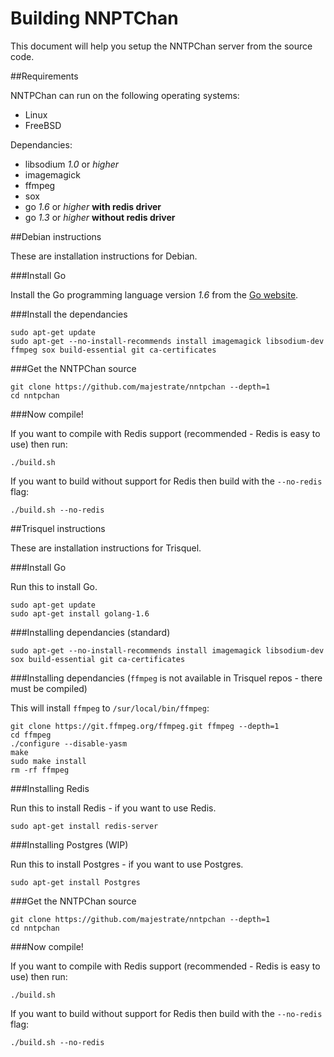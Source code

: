 Building NNPTChan
=================

This document will help you setup the NNTPChan server from the source code.

##Requirements

NNTPChan can run on the following operating systems:

* Linux
* FreeBSD

Dependancies:

* libsodium _1.0_ or _higher_
* imagemagick
* ffmpeg
* sox
* go _1.6_ or _higher_ **with redis driver**
* go _1.3_ or _higher_ **without redis driver**

##Debian instructions

These are installation instructions for Debian.

###Install Go

Install the Go programming language version _1.6_ from the [Go website](https://golang.org/dl/).

###Install the dependancies

    sudo apt-get update
    sudo apt-get --no-install-recommends install imagemagick libsodium-dev ffmpeg sox build-essential git ca-certificates

###Get the NNTPChan source

    git clone https://github.com/majestrate/nntpchan --depth=1
    cd nntpchan

###Now compile!

If you want to compile with Redis support (recommended - Redis is easy to use) then run:

    ./build.sh

If you want to build without support for Redis then build with the `--no-redis` flag:

    ./build.sh --no-redis

##Trisquel instructions

These are installation instructions for Trisquel.

###Install Go

Run this to install Go.

    sudo apt-get update
    sudo apt-get install golang-1.6

###Installing dependancies (standard)

    sudo apt-get --no-install-recommends install imagemagick libsodium-dev sox build-essential git ca-certificates

###Installing dependancies (`ffmpeg` is not available in Trisquel repos - there must be compiled)

This will install `ffmpeg` to `/sur/local/bin/ffmpeg`:

    git clone https://git.ffmpeg.org/ffmpeg.git ffmpeg --depth=1
    cd ffmpeg
    ./configure --disable-yasm
    make
    sudo make install
    rm -rf ffmpeg

###Installing Redis

Run this to install Redis - if you want to use Redis.

    sudo apt-get install redis-server

###Installing Postgres (WIP)

Run this to install Postgres - if you want to use Postgres.

    sudo apt-get install Postgres

###Get the NNTPChan source

    git clone https://github.com/majestrate/nntpchan --depth=1
    cd nntpchan

###Now compile!

If you want to compile with Redis support (recommended - Redis is easy to use) then run:

    ./build.sh

If you want to build without support for Redis then build with the `--no-redis` flag:

    ./build.sh --no-redis
